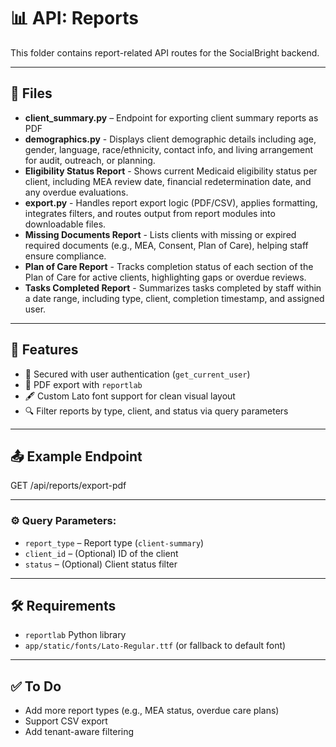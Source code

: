 # 📊 API: Reports

This folder contains report-related API routes for the SocialBright backend.

---

## 📁 Files

- **client_summary.py** – Endpoint for exporting client summary reports as PDF
- **demographics.py** - Displays client demographic details including age, gender, language, race/ethnicity, contact info, and living arrangement for audit, outreach, or planning.
- **Eligibility Status Report** - Shows current Medicaid eligibility status per client, including MEA review date, financial redetermination date, and any overdue evaluations.
- **export.py** - Handles report export logic (PDF/CSV), applies formatting, integrates filters, and routes output from report modules into downloadable files.
- **Missing Documents Report** - Lists clients with missing or expired required documents (e.g., MEA, Consent, Plan of Care), helping staff ensure compliance.
- **Plan of Care Report** - Tracks completion status of each section of the Plan of Care for active clients, highlighting gaps or overdue reviews.
- **Tasks Completed Report** - Summarizes tasks completed by staff within a date range, including type, client, completion timestamp, and assigned user.

---

## 📌 Features

- 🔐 Secured with user authentication (`get_current_user`)
- 📄 PDF export with `reportlab`
- 🖋 Custom Lato font support for clean visual layout
- 🔍 Filter reports by type, client, and status via query parameters

---

## 📤 Example Endpoint

GET /api/reports/export-pdf

---

### ⚙️ Query Parameters:
- `report_type` – Report type (`client-summary`)
- `client_id` – (Optional) ID of the client
- `status` – (Optional) Client status filter

---

## 🛠 Requirements

- `reportlab` Python library
- `app/static/fonts/Lato-Regular.ttf` (or fallback to default font)

---

## ✅ To Do

- Add more report types (e.g., MEA status, overdue care plans)
- Support CSV export
- Add tenant-aware filtering

